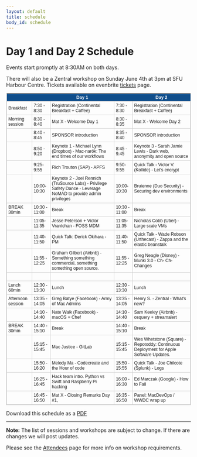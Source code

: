 ```yaml
---
layout: default
title: schedule
body_id: schedule
---
```


# Day 1 and Day 2 Schedule

<p class="lead">
Events start promptly at 8:30AM on both days.
</p>

<p>
There will also be a Zentral workshop on Sunday June 4th at 3pm at SFU Harbour Centre. Tickets available on evenbrite <a href="https://www.eventbrite.com/e/macdevopsyvr-2017-tickets-31630087443">tickets</a> page.
</p>

<style type="text/css">
	table.tableizer-table {
		font-size: 12px;
		border: 1px solid #CCC; 
		font-family: Arial, Helvetica, sans-serif;
	} 
	.tableizer-table td {
		padding: 4px;
		margin: 3px;
		border: 1px solid #CCC;
	}
	.tableizer-table th {
		background-color: #104E8B; 
		color: #FFF;
		font-weight: bold;
	}
</style>
<table class="tableizer-table">
<thead><tr class="tableizer-firstrow"><th></th><th>&nbsp;</th><th>Day 1</th><th>&nbsp;</th><th>Day 2</th></tr></thead><tbody>
 <tr><td>Breakfast</td><td>7:30 - 8:30</td><td>Registration (Continental Breakfast + Coffee)</td><td>7:30 - 8:30</td><td>Registration (Continental Breakfast + Coffee)</td></tr>
 <tr><td>Morning session</td><td>8:30 - 8:40</td><td>Mat X - Welcome Day 1</td><td>8:30 - 8:35</td><td>Mat X - Welcome Day 2</td></tr>
 <tr><td>&nbsp;</td><td>8:40 - 8:45</td><td>SPONSOR introduction </td><td>8:35 - 8:40</td><td>SPONSOR introduction </td></tr>
 <tr><td>&nbsp;</td><td>8:50 - 9:20</td><td>Keynote 1 - Michael Lynn (Dropbox) - Mac-narök: The end times of our workflows</td><td>8:45 - 9:45</td><td>Keynote 3 - Sarah Jamie Lewis - Dark web, anonymity and open source </td></tr>
 <tr><td>&nbsp;</td><td>9:25-9:55</td><td>Rich Trouton (SAP) - APFS </td><td>9:50-9:55</td><td>Quick Talk - Victor V. (Kollide) - Let's encrypt</td></tr>
 <tr><td>&nbsp;</td><td>10:00-10:30</td><td> Keynote 2 - Joel Rennich (TruSource Labs) - Privilege Safety Dance - Leverage NoMAD to provide admin privileges </td><td>10:00-10:30</td><td>Bruienne (Duo Security) - Securing dev environments</td></tr>
 <tr><td>BREAK 30min</td><td>10:30 - 11:00</td><td>Break</td><td>10:30 - 11:00</td><td>Break</td></tr>
 <tr><td>&nbsp;</td><td>11:05- 11:35</td><td>Jesse Peterson + Victor Vrantchan - FOSS MDM</td><td>11:05- 11:35</td><td>Nicholas Cobb (Uber) - Large scale VMs</td></tr>
 <tr><td>&nbsp;</td><td>11:40-11:50</td><td>Quick Talk: Derick Okihara - PM </td><td>11:40-11:50</td><td>Quick Talk - Wade Robson (Urthecast) - Zappa and the elastic beanstalk</td></tr>
 <tr><td>&nbsp;</td><td>11:55 - 12:25</td><td>Graham Gilbert (Airbnb) -  Something something commercial, something something open source.</td><td>11:55 - 12:25</td><td>Greg Neagle (Disney) - Munki 3.0 - Ch- Ch- Changes</td></tr>
 <tr><td>&nbsp;</td><td>&nbsp;</td><td>&nbsp;</td><td>&nbsp;</td><td>&nbsp;</td></tr>
 <tr><td>Lunch 60min</td><td>12:30 - 13:30</td><td>Lunch</td><td>12:30 - 13:30</td><td>Lunch</td></tr>
 <tr><td>Afternoon session</td><td>13:35 - 14:05</td><td>Greg Batye (Facebook) - Army of Mac Admins</td><td>13:35 - 14:05</td><td>Henry S. - Zentral - What's new?</td></tr>
 <tr><td>&nbsp;</td><td>14:10 - 14:40</td><td>Nate Walk (Facebook) - macOS + Chef</td><td>14:10 - 14:40</td><td>Sam Keeley (Airbnb) - osquery + streamalert</td></tr>
 <tr><td>BREAK 30min</td><td>14:40 - 15:10</td><td>Break</td><td>14:40 - 15:10</td><td>Break</td></tr>
 <tr><td>&nbsp;</td><td>15:15 - 15:45</td><td>Mac Justice - GitLab</td><td>15:15 - 15:45</td><td>Wes Whetstone (Square) - Repotoddy: Continuous Deployment for Apple Software Updates.</td></tr>
 <tr><td>&nbsp;</td><td>15:50 - 16:20</td><td>Melody Ma - Codecreate and the Hour of code</td><td>15:50 - 15:55</td><td>Quick Talk - Joe Chilcote (Splunk) - Logs</td></tr>
 <tr><td>&nbsp;</td><td>16:25 - 16:45</td><td>Hack team intro. Python vs Swift and Raspberry Pi hacking</td><td>16:00 - 16:30</td><td>Ed Marczak (Google) - How to Fail</td></tr>
 <tr><td>&nbsp;</td><td>16:45 - 16:50</td><td>Mat X - Closing Remarks Day #1,</td><td>16:35 - 16:50</td><td>Panel: MacDevOps / WWDC wrap up</td></tr>
</tbody></table>

Download this schedule as a <a href="/assets/2017-MacDevOpsYVR-Schedule-2-days-30min-v2.pdf">PDF</a>
<hr>
<b>Note:</b> The list of sessions and workshops are subject to change. If there are changes we will post updates.

<p>
Please see the <a href="{{ site.url }}/attendee">Attendees</a> page for more info on workshop requirements.
</p>
